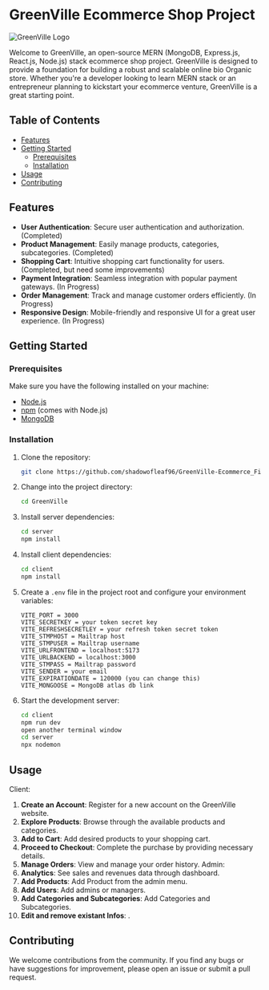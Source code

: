 # GreenVille Ecommerce Shop Project

![GreenVille Logo](https://github.com/shadowofleaf96/Ecommerce-Final-Project/blob/main/client/src/assets/logo.png?raw=true)

Welcome to GreenVille, an open-source MERN (MongoDB, Express.js, React.js, Node.js) stack ecommerce shop project. GreenVille is designed to provide a foundation for building a robust and scalable online bio Organic store. Whether you're a developer looking to learn MERN stack or an entrepreneur planning to kickstart your ecommerce venture, GreenVille is a great starting point.

## Table of Contents

- [Features](#features)
- [Getting Started](#getting-started)
  - [Prerequisites](#prerequisites)
  - [Installation](#installation)
- [Usage](#usage)
- [Contributing](#contributing)

## Features

- **User Authentication**: Secure user authentication and authorization. (Completed)
- **Product Management**: Easily manage products, categories, subcategories. (Completed)
- **Shopping Cart**: Intuitive shopping cart functionality for users. (Completed, but need some improvements)
- **Payment Integration**: Seamless integration with popular payment gateways. (In Progress)
- **Order Management**: Track and manage customer orders efficiently. (In Progress)
- **Responsive Design**: Mobile-friendly and responsive UI for a great user experience. (In Progress)

## Getting Started

### Prerequisites

Make sure you have the following installed on your machine:

- [Node.js](https://nodejs.org/)
- [npm](https://www.npmjs.com/) (comes with Node.js)
- [MongoDB](https://www.mongodb.com/try/download/community)

### Installation

1. Clone the repository:

   ```bash
   git clone https://github.com/shadowofleaf96/GreenVille-Ecommerce_Final_Project.git
   ```

2. Change into the project directory:

   ```bash
   cd GreenVille
   ```

3. Install server dependencies:

   ```bash
   cd server
   npm install
   ```

4. Install client dependencies:

   ```bash
   cd client
   npm install
   ```

5. Create a `.env` file in the project root and configure your environment variables:

   ```env
   VITE_PORT = 3000
   VITE_SECRETKEY = your token secret key
   VITE_REFRESHSECRETLEY = your refresh token secret token
   VITE_STMPHOST = Mailtrap host
   VITE_STMPUSER = Mailtrap username
   VITE_URLFRONTEND = localhost:5173 
   VITE_URLBACKEND = localhost:3000
   VITE_STMPASS = Mailtrap password
   VITE_SENDER = your email
   VITE_EXPIRATIONDATE = 120000 (you can change this)
   VITE_MONGOOSE = MongoDB atlas db link
   ```

6. Start the development server:

   ```bash
   cd client
   npm run dev
   open another terminal window
   cd server
   npx nodemon
   ```
   
## Usage
Client:
1. **Create an Account**: Register for a new account on the GreenVille website.
2. **Explore Products**: Browse through the available products and categories.
3. **Add to Cart**: Add desired products to your shopping cart.
4. **Proceed to Checkout**: Complete the purchase by providing necessary details.
5. **Manage Orders**: View and manage your order history.
Admin:
1. **Analytics**: See sales and revenues data through dashboard.
2. **Add Products**: Add Product from the admin menu.
3. **Add Users**: Add admins or managers.
4. **Add Categories and Subcategories**: Add Categories and Subcategories.
5. **Edit and remove existant Infos**: .

## Contributing

We welcome contributions from the community. If you find any bugs or have suggestions for improvement, please open an issue or submit a pull request.
